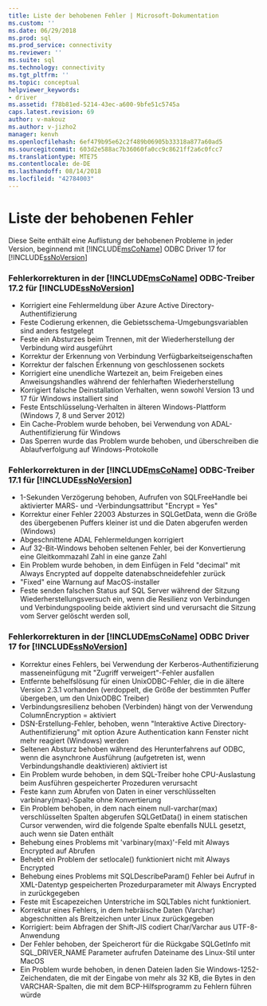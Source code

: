 ```yaml
---
title: Liste der behobenen Fehler | Microsoft-Dokumentation
ms.custom: ''
ms.date: 06/29/2018
ms.prod: sql
ms.prod_service: connectivity
ms.reviewer: ''
ms.suite: sql
ms.technology: connectivity
ms.tgt_pltfrm: ''
ms.topic: conceptual
helpviewer_keywords:
- driver
ms.assetid: f78b81ed-5214-43ec-a600-9bfe51c5745a
caps.latest.revision: 69
author: v-makouz
ms.author: v-jizho2
manager: kenvh
ms.openlocfilehash: 6ef479b95e62c2f489b06905b33318a877a60ad5
ms.sourcegitcommit: 603d2e588ac7b36060fa0cc9c8621ff2a6c0fcc7
ms.translationtype: MTE75
ms.contentlocale: de-DE
ms.lasthandoff: 08/14/2018
ms.locfileid: "42784003"
---
```

# <a name="list-of-bugs-fixed"></a>Liste der behobenen Fehler

Diese Seite enthält eine Auflistung der behobenen Probleme in jeder Version, beginnend mit [!INCLUDE[msCoName](../../includes/msconame_md.md)] ODBC Driver 17 for [!INCLUDE[ssNoVersion](../../includes/ssnoversion-md.md)]

### <a name="bug-fixes-in-the-includemsconameincludesmsconamemdmd-odbc-driver-172-for-includessnoversionincludesssnoversion-mdmd"></a>Fehlerkorrekturen in der [!INCLUDE[msCoName](../../includes/msconame_md.md)] ODBC-Treiber 17.2 für [!INCLUDE[ssNoVersion](../../includes/ssnoversion-md.md)]

- Korrigiert eine Fehlermeldung über Azure Active Directory-Authentifizierung
- Feste Codierung erkennen, die Gebietsschema-Umgebungsvariablen sind anders festgelegt
- Feste ein Absturzes beim Trennen, mit der Wiederherstellung der Verbindung wird ausgeführt
- Korrektur der Erkennung von Verbindung Verfügbarkeitseigenschaften
- Korrektur der falschen Erkennung von geschlossenen sockets
- Korrigiert eine unendliche Wartezeit an, beim Freigeben eines Anweisungshandles während der fehlerhaften Wiederherstellung
- Korrigiert falsche Deinstallation Verhalten, wenn sowohl Version 13 und 17 für Windows installiert sind
- Feste Entschlüsselung-Verhalten in älteren Windows-Plattform (Windows 7, 8 und Server 2012)
- Ein Cache-Problem wurde behoben, bei Verwendung von ADAL-Authentifizierung für Windows
- Das Sperren wurde das Problem wurde behoben, und überschreiben die Ablaufverfolgung auf Windows-Protokolle

### <a name="bug-fixes-in-the-includemsconameincludesmsconamemdmd-odbc-driver-171-for-includessnoversionincludesssnoversion-mdmd"></a>Fehlerkorrekturen in der [!INCLUDE[msCoName](../../includes/msconame_md.md)] ODBC-Treiber 17.1 für [!INCLUDE[ssNoVersion](../../includes/ssnoversion-md.md)]

- 1-Sekunden Verzögerung behoben, Aufrufen von SQLFreeHandle bei aktivierter MARS- und -Verbindungsattribut "Encrypt = Yes"
- Korrektur einer Fehler 22003 Absturzes in SQLGetData, wenn die Größe des übergebenen Puffers kleiner ist und die Daten abgerufen werden (Windows)
- Abgeschnittene ADAL Fehlermeldungen korrigiert
- Auf 32-Bit-Windows behoben seltenen Fehler, bei der Konvertierung eine Gleitkommazahl Zahl in eine ganze Zahl
- Ein Problem wurde behoben, in dem Einfügen in Feld "decimal" mit Always Encrypted auf doppelte datenabschneidefehler zurück
- "Fixed" eine Warnung auf MacOS-installer
- Feste senden falschen Status auf SQL Server während der Sitzung Wiederherstellungsversuch ein, wenn die Resilienz von Verbindungen und Verbindungspooling beide aktiviert sind und verursacht die Sitzung vom Server gelöscht werden soll,

### <a name="bug-fixes-in-the-includemsconameincludesmsconamemdmd-odbc-driver-17-for-includessnoversionincludesssnoversion-mdmd"></a>Fehlerkorrekturen in der [!INCLUDE[msCoName](../../includes/msconame_md.md)] ODBC Driver 17 for [!INCLUDE[ssNoVersion](../../includes/ssnoversion-md.md)]

- Korrektur eines Fehlers, bei Verwendung der Kerberos-Authentifizierung masseneinfügung mit "Zugriff verweigert"-Fehler ausfallen
- Entfernte behelfslösung für einen UnixODBC-Fehler, die in die ältere Version 2.3.1 vorhanden (verdoppelt, die Größe der bestimmten Puffer übergeben, um den UnixODBC Treiber)
- Verbindungsresilienz behoben (Verbinden) hängt von der Verwendung ColumnEncryption = aktiviert
- DSN-Erstellung-Fehler, behoben, wenn "Interaktive Active Directory-Authentifizierung" mit option Azure Authentication kann Fenster nicht mehr reagiert (Windows) werden
- Seltenen Absturz behoben während des Herunterfahrens auf ODBC, wenn die asynchrone Ausführung (aufgetreten ist, wenn Verbindungshandle deaktivieren) aktiviert ist
- Ein Problem wurde behoben, in dem SQL-Treiber hohe CPU-Auslastung beim Ausführen gespeicherter Prozeduren verursacht
- Feste kann zum Abrufen von Daten in einer verschlüsselten varbinary(max)-Spalte ohne Konvertierung
- Ein Problem behoben, in dem nach einem null-varchar(max) verschlüsselten Spalten abgerufen SQLGetData() in einem statischen Cursor verwenden, wird die folgende Spalte ebenfalls NULL gesetzt, auch wenn sie Daten enthält
- Behebung eines Problems mit 'varbinary(max)'-Feld mit Always Encrypted auf Abrufen
- Behebt ein Problem der setlocale() funktioniert nicht mit Always Encrypted
- Behebung eines Problems mit SQLDescribeParam() Fehler bei Aufruf in XML-Datentyp gespeicherten Prozedurparameter mit Always Encrypted in zurückgegeben
- Feste mit Escapezeichen Unterstriche im SQLTables nicht funktioniert.
- Korrektur eines Fehlers, in dem hebräische Daten (Varchar) abgeschnitten als Breitzeichen unter Linux zurückgegeben
- Korrigiert: beim Abfragen der Shift-JIS codiert Char/Varchar aus UTF-8-Anwendung
- Der Fehler behoben, der Speicherort für die Rückgabe SQLGetInfo mit SQL_DRIVER_NAME Parameter aufrufen Dateiname des Linux-Stil unter MacOS
- Ein Problem wurde behoben, in denen Dateien laden Sie Windows-1252-Zeichendaten, die mit der Eingabe von mehr als 32 KB, die Bytes in den VARCHAR-Spalten, die mit dem BCP-Hilfsprogramm zu Fehlern führen würde
